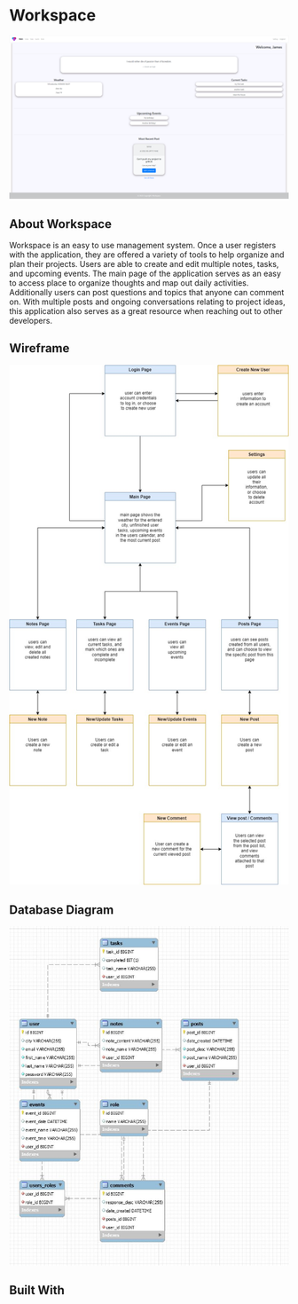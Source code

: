 # Workspace
![alt_text](./images/Workspace-HomePageScreenShot.png)
## About Workspace
Workspace is an easy to use management system. Once a user registers with the application, they are offered a variety of tools to help organize and plan their projects. Users are able to create and edit multiple notes, tasks, and upcoming events. The main page of the application serves as an easy to access place to organize thoughts and map out daily activities. Additionally users can post questions and topics that anyone can comment on. With multiple posts and ongoing conversations relating to project ideas, this application also serves as a great resource when reaching out to other developers.
## Wireframe
![alt_text](./images/Capstone_Wireframe.jpg)
## Database Diagram
![alt_text](./images/Workspace_Database_Diagram.jpg)
## Built With